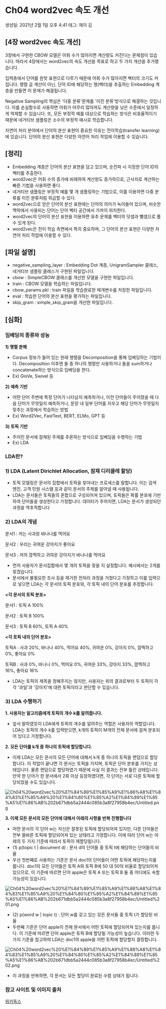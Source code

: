 # Ch04 word2vec 속도 개선

생성일: 2021년 2월 1일 오후 4:41
태그: 재이 김

## [4장 word2vec 속도 개선]

3장에서 구현한 CBOW 모델은 어휘 수가 많아지면 계산량도 커진다는 문제점이 있습니다. 따라서 4장에서는 word2vec의 속도 개선을 목표로 하고 두 가지 개선을 추가했습니다. 

입력층에서 단어를 원핫 표현으로 다루기 때문에 어휘 수가 많아지면 벡터의 크기도 커집니다. 행렬 곱 계산이 아닌, 단어 ID에 해당하는 행(벡터)을 추출하는 Embedding 계층을 만들면 이 문제가 해결됩니다.

Negative Sampling의 핵심은 '다중 분류'문제를 '이진 분류'방식으로 해결하는 것입니다. 이를 손실함수로 사용하면 어휘가 아무리 많아져도 계산량을 낮은 수준에서 일정하게 억제할 수 있습니다. 또, 모든 부정적 예를 대상으로 학습하는 방식은 비효율적이기 때문에 네거티브 샘플링은 소수의 부정적 예시로 학습합니다.

자연어 처리 분야에서 단어의 분산 표현이 중요한 이유는 전이학습(transfer learning)에 있습니다. 단어의 분산 표현은 다양한 자연어 처리 작업에 이용할 수 있습니다.

## [정리]

- Embedding 계층은 단어의 분산 표현을 담고 있으며, 순전파 시 지정한 단어 ID의 벡터를 추출한다.
- word2vec은 어휘 수의 증가에 비례하여 계산량도 증가하므로, 근사치로 계산하는 빠른 기법을 사용하면 좋다.
- 네거티브 샘플링은 부정적 예를 몇 개 샘플링하는 기법으로, 이를 이용하면 다중 분류를 이진 분류처럼 취급할 수 있다.
- word2vec으로 얻은 단어의 분산 표현에는 단어의 의미가 녹아들어 있으며, 비슷한 맥락에서 사용되는 단어는 단어 벡터 공간에서 가까이 위치한다.
- word2vec의 단어의 분산 표현을 이용하면 유추 문제를 벡터의 덧셈과 뺄셈으로 풀 수 있게 된다.
- word2vec은 전이 학습 측면에서 특히 중요하며, 그 단어의 분산 표현은 다양한 자연어 처리 작업에 이용할 수 있다.

## [파일 설명]

- negative_sampling_layer : Embedding Dot 계층, UnigramSampler 클래스, 네거티브 샘플링 클래스가 구현된 파일입니다.
- cbow : SimpleCBOW 클래스를 개선한 모델을 구현한 파일입니다.
- train : CBOW 모델을 학습하는 파일입니다.
- cbow_params.pkl : train 파일을 학습완료한 매개변수를 저장한 파일입니다.
- eval : 학습한 단어의 분산 표현을 평가하는 파일입니다.
- skip_gram : simple_skip_gram을 개선한 파일입니다.

## [심화]

### 임베딩의 종류와 성능

**1) 행렬 분해**

- Corpus 정보가 들어 있는 원래 행렬을 Decomposition을 통해 임베딩하는 기법이다. Decomposition 이후엔 둘 중 하나의 행렬만 사용하거나 둘을 sum하거나 concatenate하는 방식으로 임베딩을 한다.
- Ex) GloVe, Swivel 등

**2) 예측 기반**

- 어떤 단어 주변에 특정 단어가 나타날지 예측하거나, 이전 단어들이 주어졌을 때 다음 단어가 무엇일지 예측하거나, 문장 내 일부 단어를 지우고 해당 단어가 무엇일지 맞추는 과정에서 학습하는 방법
- Ex) Word2Vec, FastText, BERT, ELMo, GPT 등

**3) 토픽 기반**

- 주어진 문서에 잠재된 주제를 추론하는 방식으로 임베딩을 수행하는 기법
- Ex) LDA

### LDA란?

### **1) LDA (Latent Dirichlet Allocation, 잠재 디리클레 할당)**

- 토픽 모델링은 문서의 집합에서 토픽을 찾아내는 프로세스를 말합니다. 이는 검색 엔진, 고객 민원 시스템 등과 같이 문서의 주제를 알아낼 때 사용됩니다.
- LDA는 문서들은 토픽들의 혼합으로 구성되어져 있으며, 토픽들은 확률 분포에 기반하여 단어들을 생성한다고 가정합니다. 데이터가 주어지면, LDA는 문서가 생성되던 과정을 역추적합니다

### **2) LDA의 개념**

문서1 : 저는 사과랑 바나나를 먹어요

문서2 : 우리는 귀여운 강아지가 좋아요

문서3 : 저의 깜찍하고 귀여운 강아지가 바나나를 먹어요

- 먼저 사용자가 문서집합에서 몇 개의 토픽을 찾을 지 설정합니다. 예시에서는 2개를 찾겠습니다.
- 문서에서 불필요한 조사 등을 제거한 전처리 과정을 거쳤다고 가정하고 이를 입력으로 넣으면 LDA는 각 문서의 토픽 분포와, 각 토픽 내의 단어 분포를 추정합니다.

**<각 문서의 토픽 분포>**

문서1 : 토픽 A 100%

문서2 : 토픽 B 100%

문서3 : 토픽 B 60%, 토픽 A 40%

**<각 토픽 내의 단어 분포>**

토픽A : 사과 20%, 바나나 40%, 먹어요 40%, 귀여운 0%, 강아지 0%, 깜찍하고 0%, 좋아요 0%

토픽B : 사과 0%, 바나나 0%, 먹어요 0%, 귀여운 33%, 강아지 33%, 깜찍하고 16%, 좋아요 16%

- LDA는 토픽의 제목을 정해주지는 않지만, 사용자는 위의 결과로부터 두 토픽이 각각 '과일'과 '강아지'에 대한 토픽이라고 판단할 수 있습니다.

### **3) LDA 수행하기**

**1. 사용자는 알고리즘에게 토픽의 개수 k를 알려줍니다.**

- 앞서 말하였듯이 LDA에게 토픽의 개수를 알려주는 역할은 사용자의 역할입니다. LDA는 토픽의 개수 k를 입력받으면, k개의 토픽이 M개의 전체 문서에 걸쳐 분포되어 있다고 가정합니다.

**2. 모든 단어를 k개 중 하나의 토픽에 할당합니다.**

- 이제 LDA는 모든 문서의 모든 단어에 대해서 k개 중 하나의 토픽을 랜덤으로 할당합니다. 이 작업이 끝나면 각 문서는 토픽을 가지며, 토픽은 단어 분포를 가지는 상태입니다. 물론 랜덤으로 할당하였기 때문에 사실 이 결과는 전부 틀린 상태입니다. 만약 한 단어가 한 문서에서 2회 이상 등장하였다면, 각 단어는 서로 다른 토픽에 할당되었을 수도 있습니다.

![Ch04%20word2vec%20%E1%84%89%E1%85%A9%E1%86%A8%E1%84%83%E1%85%A9%20%E1%84%80%E1%85%A2%E1%84%89%E1%85%A5%E1%86%AB%202b671dbb5a2444c085b3a8f27958b4ec/Untitled.png](Ch04%20word2vec%20%E1%84%89%E1%85%A9%E1%86%A8%E1%84%83%E1%85%A9%20%E1%84%80%E1%85%A2%E1%84%89%E1%85%A5%E1%86%AB%202b671dbb5a2444c085b3a8f27958b4ec/Untitled.png)

**3. 이제 모든 문서의 모든 단어에 대해서 아래의 사항을 반복 진행합니다**

- 어떤 문서의 각 단어 w는 자신은 잘못된 토픽에 할당되어져 있지만, 다른 단어들은 전부 올바른 토픽에 할당되어져 있는 상태라고 가정합니다. 이에 따라 단어 w는 아래의 두 가지 기준에 따라서 토픽이 재할당됩니다.
- (1) p(topic t | document d) : 문서 d의 단어들 중 토픽 t에 해당하는 단어들의 비율
- 우선 첫번째로 사용하는 기준은 문서 doc1의 단어들이 어떤 토픽에 해당하는지를 봅니다. doc1의 모든 단어들은 토픽 A와 토픽 B에 50 대 50의 비율로 할당되어져 있으므로, 이 기준에 따르면 단어 apple은 토픽 A 또는 토픽 B 둘 중 어디에도 속할 가능성이 있습니다.

![Ch04%20word2vec%20%E1%84%89%E1%85%A9%E1%86%A8%E1%84%83%E1%85%A9%20%E1%84%80%E1%85%A2%E1%84%89%E1%85%A5%E1%86%AB%202b671dbb5a2444c085b3a8f27958b4ec/Untitled%201.png](Ch04%20word2vec%20%E1%84%89%E1%85%A9%E1%86%A8%E1%84%83%E1%85%A9%20%E1%84%80%E1%85%A2%E1%84%89%E1%85%A5%E1%86%AB%202b671dbb5a2444c085b3a8f27958b4ec/Untitled%201.png)

- (2) p(word w | topic t) : 단어 w를 갖고 있는 모든 문서들 중 토픽 t가 할당된 비율
- 두번째 기준은 단어 apple이 전체 문서에서 어떤 토픽에 할당되어져 있는지를 봅니다. 이 기준에 따르면 단어 apple은 토픽 B에 할당될 가능성이 높습니다. 이러한 두 가지 기준을 참고하여 LDA는 doc1의 apple을 어떤 토픽에 할당할지 결정합니다.

![Ch04%20word2vec%20%E1%84%89%E1%85%A9%E1%86%A8%E1%84%83%E1%85%A9%20%E1%84%80%E1%85%A2%E1%84%89%E1%85%A5%E1%86%AB%202b671dbb5a2444c085b3a8f27958b4ec/Untitled%202.png](Ch04%20word2vec%20%E1%84%89%E1%85%A9%E1%86%A8%E1%84%83%E1%85%A9%20%E1%84%80%E1%85%A2%E1%84%89%E1%85%A5%E1%86%AB%202b671dbb5a2444c085b3a8f27958b4ec/Untitled%202.png)

- 이 과정을 반복하면, 각 문서는 모든 할당이 완료된 수렴 상태가 됩니다.

### 참고 사이트 및 이미지 출처

[](https://heung-bae-lee.github.io/2020/01/16/NLP_01/)

[위키독스](https://wikidocs.net/30708)